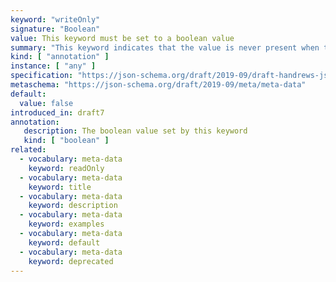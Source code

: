 ```yaml
---
keyword: "writeOnly"
signature: "Boolean"
value: This keyword must be set to a boolean value
summary: "This keyword indicates that the value is never present when the instance is retrieved from the owning authority."
kind: [ "annotation" ]
instance: [ "any" ]
specification: "https://json-schema.org/draft/2019-09/draft-handrews-json-schema-validation-02#rfc.section.9.4"
metaschema: "https://json-schema.org/draft/2019-09/meta/meta-data"
default:
  value: false
introduced_in: draft7
annotation:
   description: The boolean value set by this keyword
   kind: [ "boolean" ]
related:
  - vocabulary: meta-data
    keyword: readOnly
  - vocabulary: meta-data
    keyword: title
  - vocabulary: meta-data
    keyword: description
  - vocabulary: meta-data
    keyword: examples
  - vocabulary: meta-data
    keyword: default
  - vocabulary: meta-data
    keyword: deprecated
---
```

